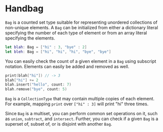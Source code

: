 # Handbag

`Bag` is a counted set type suitable for representing unordered collections of non-unique elements. A `Bag` can be initialized from either a dictionary literal specifying the number of each type of element or from an array literal specifying the elements.
```swift
let blah: Bag = ["hi" : 3, "bye" : 2]
let bleh: Bag = ["hi", "hi", "hi", "bye", "bye"]
```

You can easily check the count of a given element in a `Bag` using subscript notation. Elements can easily be added and removed as well.
```swift
print(blah["hi"]) // -> 3
blah["hi"] += 2
blah.insert("hello", count: 7)
blah.remove("bye", count: 5)
```

`Bag` is a `CollectionType` that may contain multiple copies of each element. For example, mapping `print` over `["hi" : 3]` will print "hi" three times.

Since `Bag` is a multiset, you can perform common set operations on it, such as `union`, `subtract`, and `intersect`. Further, you can check if a given `Bag` is a superset of, subset of, or is disjoint with another `Bag`.
